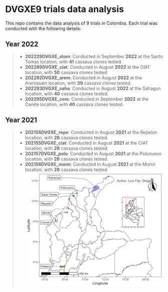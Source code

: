 # DVGXE9 trials data analysis
This repo contains the data analysis of 9 trials in Colombia. Each trial was conducted with the following details:

## Year 2022

> -   **202229DVGXE_stom**: Conducted in September **2022** at the Santo Tomas location, with **41** cassava clones tested.
> -   **202289DVGXE_ciat**: Conducted in August **2022** at the CIAT location, with **50** cassava clones tested.
> -   **202292DVGXE_arem**: Conducted in August **2022** at the Aremasain location, with **39** cassava clones tested.
> -   **202293DVGXE_saha**: Conducted in August **2022** at the Sahagun location, with **40** cassava clones tested.
> -   **202295DVGXE_cere**: Conducted in September **2022** at the Cerete location, with **40** cassava clones tested.

## Year 2021

> -   **202156DVGXE_repe**: Conducted in August **2021** at the Repelon location, with **28** cassava clones tested.
> -   **202155DVGXE_ciat**: Conducted in August **2021** at the CIAT location, with **28** cassava clones tested.
> -   **202157DVGXE_polo**: Conducted in August **2021** at the Polonuevo location, with **28** cassava clones tested.
> -   **202158DVGXE_momi**: Conducted in August **2021** at the Momil location, with **28** cassava clones tested.
![](https://github.com/Cassava2050/2022DVGXE9env/blob/main/images/map_DVGXE_.png)

